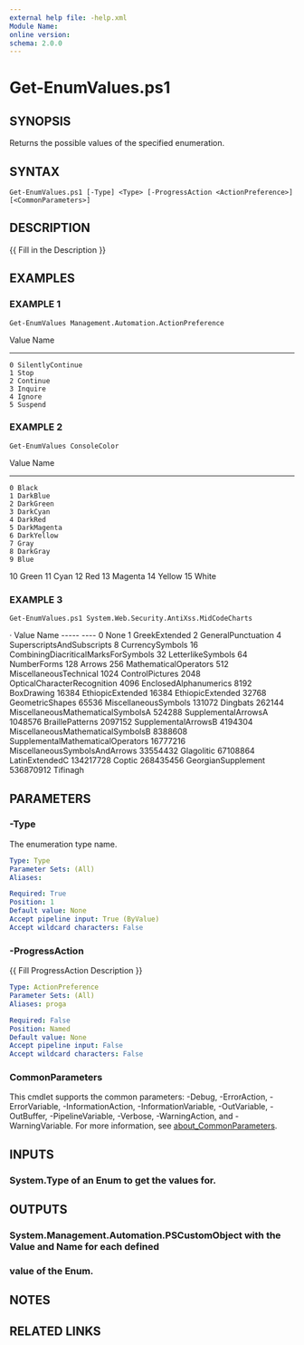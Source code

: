 ```yaml
---
external help file: -help.xml
Module Name:
online version:
schema: 2.0.0
---
```


# Get-EnumValues.ps1

## SYNOPSIS
Returns the possible values of the specified enumeration.

## SYNTAX

```
Get-EnumValues.ps1 [-Type] <Type> [-ProgressAction <ActionPreference>] [<CommonParameters>]
```

## DESCRIPTION
{{ Fill in the Description }}

## EXAMPLES

### EXAMPLE 1
```
Get-EnumValues Management.Automation.ActionPreference
```

Value Name
----- ----
    0 SilentlyContinue
    1 Stop
    2 Continue
    3 Inquire
    4 Ignore
    5 Suspend

### EXAMPLE 2
```
Get-EnumValues ConsoleColor
```

Value Name
----- ----
    0 Black
    1 DarkBlue
    2 DarkGreen
    3 DarkCyan
    4 DarkRed
    5 DarkMagenta
    6 DarkYellow
    7 Gray
    8 DarkGray
    9 Blue
   10 Green
   11 Cyan
   12 Red
   13 Magenta
   14 Yellow
   15 White

### EXAMPLE 3
```
Get-EnumValues.ps1 System.Web.Security.AntiXss.MidCodeCharts
```

·   Value Name
    ----- ----
        0 None
        1 GreekExtended
        2 GeneralPunctuation
        4 SuperscriptsAndSubscripts
        8 CurrencySymbols
       16 CombiningDiacriticalMarksForSymbols
       32 LetterlikeSymbols
       64 NumberForms
      128 Arrows
      256 MathematicalOperators
      512 MiscellaneousTechnical
     1024 ControlPictures
     2048 OpticalCharacterRecognition
     4096 EnclosedAlphanumerics
     8192 BoxDrawing
    16384 EthiopicExtended
    16384 EthiopicExtended
    32768 GeometricShapes
    65536 MiscellaneousSymbols
   131072 Dingbats
   262144 MiscellaneousMathematicalSymbolsA
   524288 SupplementalArrowsA
  1048576 BraillePatterns
  2097152 SupplementalArrowsB
  4194304 MiscellaneousMathematicalSymbolsB
  8388608 SupplementalMathematicalOperators
 16777216 MiscellaneousSymbolsAndArrows
 33554432 Glagolitic
 67108864 LatinExtendedC
134217728 Coptic
268435456 GeorgianSupplement
536870912 Tifinagh

## PARAMETERS

### -Type
The enumeration type name.

```yaml
Type: Type
Parameter Sets: (All)
Aliases:

Required: True
Position: 1
Default value: None
Accept pipeline input: True (ByValue)
Accept wildcard characters: False
```

### -ProgressAction
{{ Fill ProgressAction Description }}

```yaml
Type: ActionPreference
Parameter Sets: (All)
Aliases: proga

Required: False
Position: Named
Default value: None
Accept pipeline input: False
Accept wildcard characters: False
```

### CommonParameters
This cmdlet supports the common parameters: -Debug, -ErrorAction, -ErrorVariable, -InformationAction, -InformationVariable, -OutVariable, -OutBuffer, -PipelineVariable, -Verbose, -WarningAction, and -WarningVariable. For more information, see [about_CommonParameters](http://go.microsoft.com/fwlink/?LinkID=113216).

## INPUTS

### System.Type of an Enum to get the values for.
## OUTPUTS

### System.Management.Automation.PSCustomObject with the Value and Name for each defined
### value of the Enum.
## NOTES

## RELATED LINKS
